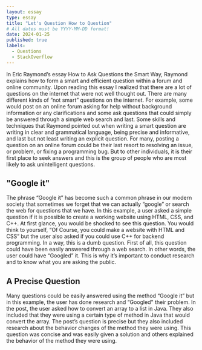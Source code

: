 ```yaml
---
layout: essay
type: essay
title: "Let's Question How to Question"
# All dates must be YYYY-MM-DD format!
date: 2024-01-25
published: true
labels:
  - Questions
  - StackOverflow
---
```


In Eric Raymond’s essay How to Ask Questions the Smart Way, Raymond explains how to form a smart and efficient question within a forum and online community. 
Upon reading this essay I realized that there are a lot of questions on the internet that were not well thought out. There are many different kinds of “not smart” questions on the internet. 
For example, some would post on an online forum asking for help without background information or any clarifications and some ask questions that could simply be answered through a simple web search and last. 
Some skills and techniques that Raymond pointed out when writing a smart question are writing in clear and grammatical language, being precise and informative, and last but not least writing an explicit question. 
For many, posting a question on an online forum could be their last resort to resolving an issue, or problem, or fixing a programming bug. But to other individuals, it is their first place to seek answers 
and this is the group of people who are most likely to ask unintelligent questions. 

## "Google it"

The phrase “Google it” has become such a common phrase in our modern society that sometimes we forget that we can actually “google” or search the web for questions that we have. In this example, a 
user asked a simple question if it is possible to create a working website using HTML, CSS, and C++. At first glance, you would be shocked to see this question. You would think to 
yourself, “Of Course, you could make a website with HTML and CSS” but the user also asked if you could use C++ for backend programming. In a way, this is a dumb question. First of all, this question 
could have been easily answered through a web search. In other words, the user could have “Googled” it. This is why it’s important to conduct research and to know what you are asking the public.

## A Precise Question

Many questions could be easily answered using the method “Google it” but in this example, the user has done research and “Googled" their problem. In the post, the user asked how to convert an array to a list in Java. 
They also included that they were using a certain type of method in Java that would convert the array. The post’s question is precise but they also included research about the behavior changes of the method they were using. 
This question was concise and was easily given a solution and others explained the behavior of the method they were using.
